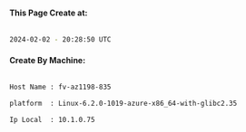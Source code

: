 
   
#### This Page Create at:

```bash

2024-02-02 - 20:28:50 UTC

```

#### Create By Machine:

```bash

Host Name : fv-az1198-835

platform  : Linux-6.2.0-1019-azure-x86_64-with-glibc2.35

Ip Local  : 10.1.0.75

```


